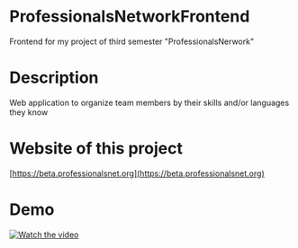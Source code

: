 # ProfessionalsNetworkFrontend
 Frontend for my project of third semester "ProfessionalsNerwork"
# Description
Web application to organize team members by their skills and/or languages they know
# Website of this project
[https://beta.professionalsnet.org](https://beta.professionalsnet.org)
# Demo
[![Watch the video](https://img.youtube.com/vi/Q6TiBu8yMUo/maxresdefault.jpg)](https://youtu.be/Q6TiBu8yMUo)

